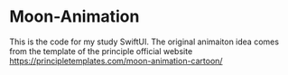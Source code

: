 # Moon-Animation
This is the code for my study SwiftUI. The original animaiton idea comes from the template of the principle official website https://principletemplates.com/moon-animation-cartoon/

